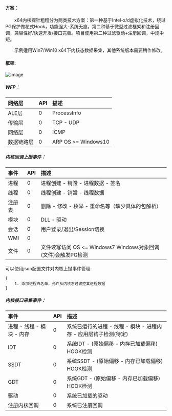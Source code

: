 #### 方案：

&emsp;&emsp;x64内核探针粗糙分为两类技术方案：第一种基于Intel-x/d虚拟化技术，绕过PG保护做花式Hook，功能强大-系统无痕，第二种基于微型过滤框架和注册回调，兼容性好/快速开发/接口完善。项目使用第二种过滤驱动+注册回调，中规中矩。

&emsp;&emsp;示例适用Win7/Win10 x64下内核态数据采集，其他系统版本需要稍作修改。

#### 框架:
![image](https://github.com/theSecHunter/Hades/blob/main/windows_event/image-20210923092521040.png)

##### WFP：

| 网络层       | API           | 描述  |
| :--------- | :------------ | :---- |
| ALE层 | 0 | ProcessInfo |
| 传输层     | 0 | TCP - UDP |
| 网络层     | 0     | ICMP |
| 数据链路层 | 0     | ARP  OS >= Windows10 |

##### 内核回调上抛事件：

| 事件   | API           | 描述  |
| :----- | :------------ | :---- |
| 进程   | 0 | 进程创建 - 销毁 - 进程数据 - 签名 |
| 线程   | 0      | 线程创建 - 销毁 - 线程数据  |
| 注册表 | 0      | 删除 -  修改 - 枚举 - 重命名等（缺少具体的包解析） |
| 模块 | 0 | DLL -  驱动 |
| 会话 | 0      | 用户登录/退出/Session切换 |
| WMI    | 0    |  |
| 文件 | 0     | 文件读写访问  OS <= Windows7 Windows对象回调(文件)会触发PG检测 |

可以使用json配置文件对内核上抛事件管理:

```
{
    1. 添加进程白名单，允许从内核态过滤控某进程数据
}
```



##### 内核接口采集事件：

| 事件       | API           | 描述  |
| :----------- | :------------ | :---- |
| 进程 - 线程 - 模块 - 内存 | 0 | 系统已运行的进程 - 线程 - 模块 - 进程内存 - 应用层钩子检测(待定) |
| IDT     | 0      | 系统IDT - (原始偏移 - 内存已加载偏移)  HOOK检测 |
| SSDT     | 0      | 系统SSDT - (原始偏移 - 内存已加载偏移) HOOK检测 |
| GDT | 0 | 系统GDT - (原始偏移 - 内存已加载偏移) HOOK检测 |
| 驱动     | 0      | 系统已加载的驱动 |
| 注册内核回调     | 0     | 系统已注册回调    |

